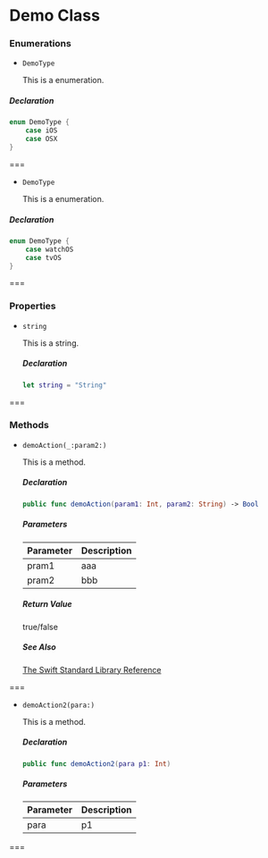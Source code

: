 # Demo Class

### Enumerations

- `DemoType`

  This is a enumeration.
##### Declaration

```swift
enum DemoType {
    case iOS
    case OSX
}
```

===

- `DemoType`

  This is a enumeration.
##### Declaration

```swift
enum DemoType {
    case watchOS
    case tvOS
}
```

===

### Properties

- `string`

  This is a string.

  ##### Declaration

  ```swift
  let string = "String"
  ```

===

### Methods

- `demoAction(_:param2:)`

  This is a method.

  ##### Declaration

  ```swift
  public func demoAction(param1: Int, param2: String) -> Bool
  ```

  ##### Parameters

  Parameter | Description
  ----------|------------
  pram1 | aaa
  pram2 | bbb

  ##### Return Value

  true/false

  ##### See Also

  [The Swift Standard Library Reference](https://developer.apple.com/library/prerelease/ios//documentation/General/Reference/SwiftStandardLibraryReference/index.html)

===

- `demoAction2(para:)`

  This is a method.

  ##### Declaration

  ```swift
  public func demoAction2(para p1: Int)
  ```

  ##### Parameters

  Parameter | Description
  ----------|------------
  para | p1


===


